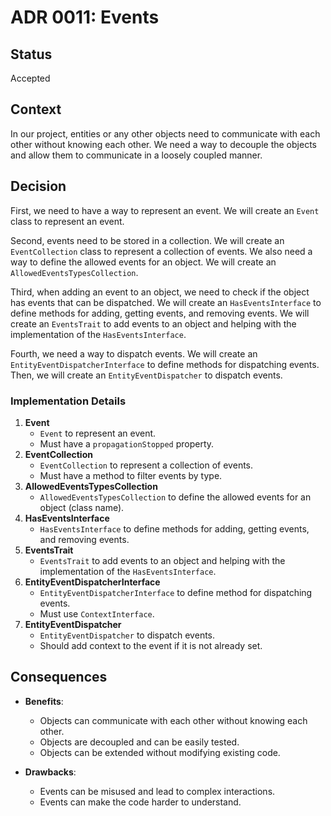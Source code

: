 # ADR 0011: Events

## Status
Accepted

## Context
In our project, entities or any other objects need to communicate with each other without knowing each other. We need a way to decouple the objects and allow them to communicate in a loosely coupled manner.

## Decision
First, we need to have a way to represent an event. We will create an `Event` class to represent an event.

Second, events need to be stored in a collection. We will create an `EventCollection` class to represent a collection of events.
We also need a way to define the allowed events for an object. We will create an `AllowedEventsTypesCollection`.

Third, when adding an event to an object, we need to check if the object has events that can be dispatched. We will create an `HasEventsInterface` to define methods for adding, getting events, and removing events.
We will create an `EventsTrait` to add events to an object and helping with the implementation of the `HasEventsInterface`.

Fourth, we need a way to dispatch events. We will create an `EntityEventDispatcherInterface` to define methods for dispatching events.
Then, we will create an `EntityEventDispatcher` to dispatch events.

### Implementation Details
1. **Event**
    - `Event` to represent an event.
    - Must have a `propagationStopped` property.
2. **EventCollection**
    - `EventCollection` to represent a collection of events.
    - Must have a method to filter events by type.
3. **AllowedEventsTypesCollection**
    - `AllowedEventsTypesCollection` to define the allowed events for an object (class name).
4. **HasEventsInterface**
    - `HasEventsInterface` to define methods for adding, getting events, and removing events.
5. **EventsTrait**
    - `EventsTrait` to add events to an object and helping with the implementation of the `HasEventsInterface`.
6. **EntityEventDispatcherInterface**
    - `EntityEventDispatcherInterface` to define method for dispatching events.
    - Must use `ContextInterface`.
7. **EntityEventDispatcher**
    - `EntityEventDispatcher` to dispatch events.
    - Should add context to the event if it is not already set.

## Consequences

- **Benefits**: 
    - Objects can communicate with each other without knowing each other.
    - Objects are decoupled and can be easily tested.
    - Objects can be extended without modifying existing code.

- **Drawbacks**: 
    - Events can be misused and lead to complex interactions.
    - Events can make the code harder to understand.

